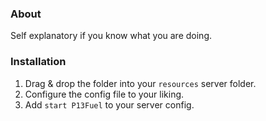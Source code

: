 ### About
Self explanatory if you know what you are doing.

### Installation
1) Drag & drop the folder into your `resources` server folder.
2) Configure the config file to your liking.
3) Add `start P13Fuel` to your server config.
